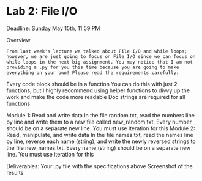 # Lab 2: File I/O

Deadline: Sunday May 15th, 11:59 PM

Overview

    From last week's lecture we talked about File I/O and while loops; however, we are just going to focus on File I/O since we can focus on while loops in the next big assignment. You may notice that I am not providing a .py for you this time because you are going to make everything on your own! Please read the requirements carefully:
Every code block should be in a function
You can do this with just 2 functions, but I highly recommend using helper functions to divvy up the work and make the code more readable
Doc strings are required for all functions

Module 1: Read and write data
In the file random.txt, read the numbers line by line and write them to a new file called new_random.txt. Every number should be on a separate new line. You must use iteration for this
Module 2: Read, manipulate, and write data
In the file names.txt, read the names line by line, reverse each name (string), and write the newly reversed strings to the file new_names.txt. Every name (string) should be on a separate new line. You must use iteration for this

Deliverables:
Your .py file with the specifications above
Screenshot of the results
